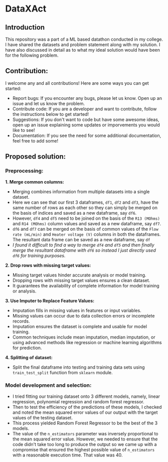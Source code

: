 # DataXAct

## Introduction
This repository was a part of a ML based datathon conducted in my college. I have shared the datasets and problem statement along with my solution. I have also discussed in detail as to what my ideal solution would have been for the following problem.

## Contribution:
I welcome any and all contributions! Here are some ways you can get started:

- Report bugs: If you encounter any bugs, please let us know. Open up an issue and let us know the problem.
- Contribute code: If you are a developer and want to contribute, follow the instructions below to get started!
- Suggestions: If you don't want to code but have some awesome ideas, open up an issue explaining some updates or imporvements you would like to see!
- Documentation: If you see the need for some additional documentation, feel free to add some!

## Proposed solution:
### Preprocessing:
__1. Merge common columns:__
- Merging combines information from multiple datasets into a single dataset.
- Here we can see that our first 3 dataframes, `df1`, `df2` and `df3`, have the same number of rows as each other so they can simply be merged on the basis of indices and saved as a new dataframe, say `df6`.
- However, `df4` and `df5` need to be joined on the basis of the `R13 (MOhms)` and `R14 (MOhms)` column values and saved as a new dataframe, say `df7`.
- `df6` and `df7` can be merged on the basis of common values of the `Flow rate (mL/min)` and `Heater voltage (V)` columns in both the dataframes. The resultant data frame can be saved as a new dataframe, say `df`
- _I found it difficult to find a way to merge `df4` and `df5` and then finally merge the resultant dataframe with `df6` so instead I just directly used `df6` for training purposes._

__2. Drop rows with missing target values:__
- Missing target values hinder accurate analysis or model training.
- Dropping rows with missing target values ensures a clean dataset.
- It guarantees the availability of complete information for model training or analysis.

__3. Use Imputer to Replace Feature Values:__
- Imputation fills in missing values in features or input variables.
- Missing values can occur due to data collection errors or incomplete records.
- Imputation ensures the dataset is complete and usable for model training.
- Common techniques include mean imputation, median imputation, or using advanced methods like regression or machine learning algorithms for prediction.

__4. Splitting of dataset:__
- Split the final dataframe into testing and training data sets using `train_test_split` function from `sklearn` module.

### Model development and selection:
- I tried fitting our training dataset onto 3 different models, namely, linear regression, polynomial regression and random forest regressor.
- Then to test the efficiency of the predictions of these models, I checked and noted the mean squared error values of our output with the target values of the testing dataset.
- This process yielded Random Forest Regressor to be the best of the 3 models.
- The value of the `n_estimators` parameter was inversely proportional to the mean squared error value. However, we needed to ensure that the code didn't take too long to produce the output so we came up with a compromise that ensured the highest possible value of `n_estimators` with a reasonable execution time. That value was 40.
